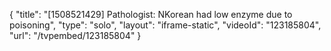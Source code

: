 {
    "title": "[1508521429] Pathologist: NKorean had low enzyme due to poisoning",
    "type": "solo",
    "layout": "iframe-static",
    "videoId": "123185804",
    "url": "\/tvpembed\/123185804"
}